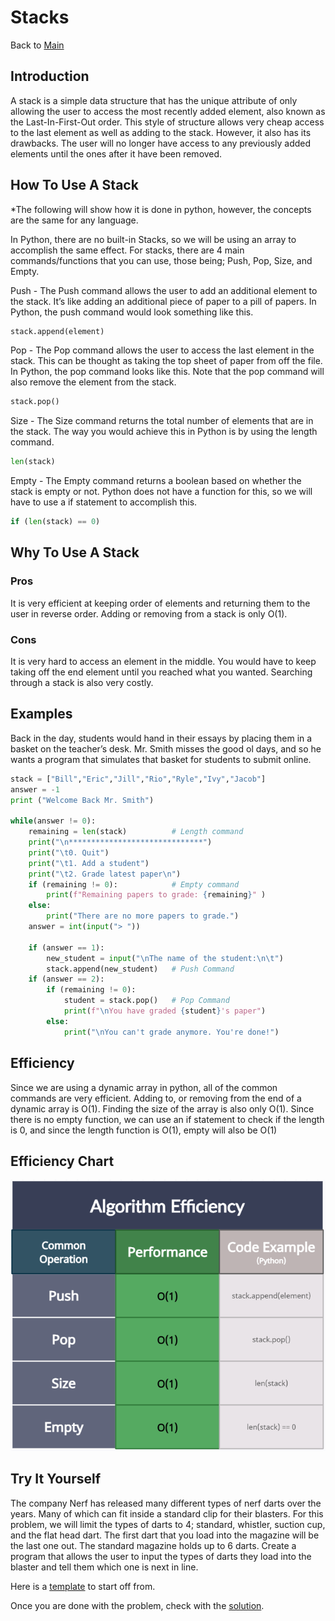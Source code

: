 # Stacks
Back to [Main](0-welcome.md)
## Introduction
A stack is a simple data structure that has the unique attribute of only allowing the user to access the most recently added element, also known as the Last-In-First-Out order. This style of structure allows very cheap access to the last element as well as adding to the stack. However, it also has its drawbacks. The user will no longer have access to any previously added elements until the ones after it have been removed.

## How To Use A Stack
*The following will show how it is done in python, however, the concepts are the same for any language.
        
In Python, there are no built-in Stacks, so we will be using an array to accomplish the same effect. For stacks, there are 4 main commands/functions that you can use, those being; Push, Pop, Size, and Empty. 

Push - The Push command allows the user to add an additional element to the stack. It’s like adding an additional piece of paper to a pill of papers. In Python, the push command would look something like this.
``` python
stack.append(element)
```

Pop - The Pop command allows the user to access the last element in the stack. This can be thought as taking the top sheet of paper from off the file. In Python, the pop command looks like this. Note that the pop command will also remove the element from the stack.
``` python
stack.pop()
```

Size -  The Size command returns the total number of elements that are in the stack. The way you would achieve this in Python is by using the length command.
``` python
len(stack)
```

Empty - The Empty command returns a boolean based on whether the stack is empty or not. Python does not have a function for this, so we will have to use a if statement to accomplish this.
``` python
if (len(stack) == 0)
```


## Why To Use A Stack
### Pros
It is very efficient at keeping order of elements and returning them to the user in reverse order.
Adding or removing from a stack is only O(1).

### Cons
It is very hard to access an element in the middle. You would have to keep taking off the end element until you reached what you wanted.
Searching through a stack is also very costly.

## Examples
Back in the day, students would hand in their essays by placing them in a basket on the teacher’s desk. Mr. Smith misses the good ol days, and so he wants a program that simulates that basket for students to submit online. 

``` python
stack = ["Bill","Eric","Jill","Rio","Ryle","Ivy","Jacob"]
answer = -1
print ("Welcome Back Mr. Smith")

while(answer != 0):
    remaining = len(stack)          # Length command
    print("\n******************************")
    print("\t0. Quit")
    print("\t1. Add a student")
    print("\t2. Grade latest paper\n")
    if (remaining != 0):            # Empty command
        print(f"Remaining papers to grade: {remaining}" )
    else:
        print("There are no more papers to grade.")
    answer = int(input("> "))

    if (answer == 1):
        new_student = input("\nThe name of the student:\n\t")
        stack.append(new_student)   # Push Command
    if (answer == 2):
        if (remaining != 0):
            student = stack.pop()   # Pop Command
            print(f"\nYou have graded {student}'s paper")
        else:
            print("\nYou can't grade anymore. You're done!")
```

## Efficiency
Since we are using a dynamic array in python, all of the common commands are very efficient. Adding to, or removing from the end of a dynamic array is O(1). Finding the size of the array is also only O(1). Since there is no empty function, we can use an if statement to check if the length is 0, and since the length function is O(1), empty will also be O(1)

## Efficiency Chart
![Efficiency Chart](StackEffciency.PNG)

## Try It Yourself
The company Nerf has released many different types of nerf darts over the years. Many of which can fit inside a standard clip for their blasters. For this problem, we will limit the types of darts to 4; standard, whistler, suction cup, and the flat head dart. The first dart that you load into the magazine will be the last one out. The standard magazine holds up to 6 darts. Create a program that allows the user to input the types of darts they load into the blaster and tell them which one is next in line.

Here is a [template](1.2%20stackNerf_problem.py) to start off from.

Once you are done with the problem, check with the [solution](1.2%20stackNerf_Solution.py).

